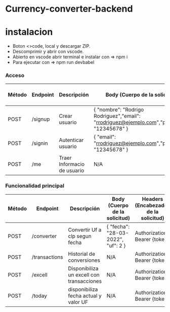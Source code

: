 # Currency-converter-backend
# instalacion 
- Boton <>code, local y descargar ZIP.
- Descomprimir y abrir con vscode.
- Abierto en vscode abrir terminal e instalar con => npm i
- Para ejecutar con => npm run devbabel 

### Acceso

| Método | Endpoint       | Descripción                               | Body (Cuerpo de la solicitud)                                                                                                                                             | Headers (Encabezados de la solicitud)                         |
|--------|----------------|-------------------------------------------|---------------------------------------------------------------------------------------------------------------------------------------------------------------------------|---------------------------------------------------------------|
| POST   | /signup        | Crear usuario                             | { "nombre": "Rodrigo Rodriguez","email": "rrodriguez@ejemplo.com","password": "12345678" }                                                                                | Content-Type: application/json                                |
| POST   | /signin        | Autenticar usuario                        | { "email": "rrodriguez@ejemplo.com","password": "12345678" }                                                                                                              | Content-Type: application/json                                |
| POST   | /me            | Traer Informacio de usuario               | N/A                                                                                                                                                                       | Authorization: Bearer {token}                                 |

### Funcionalidad principal

| Método | Endpoint       | Descripción                               | Body (Cuerpo de la solicitud)                                                                                                                                              | Headers (Encabezados de la solicitud)                         |
|--------|----------------|-------------------------------------------|----------------------------------------------------------------------------------------------------------------------------------------------------------------------------|---------------------------------------------------------------|
| POST   | /converter     | Convertir Uf a clp segun fecha            | { "fecha": "28-03-2022", "uf": 2 }                                                                                                                                         | Authorization: Bearer {token}                                 |
| POST   | /transactions  | Historial de conversiones                 | N/A                                                                                                                                                                        | Authorization: Bearer {token}                                 |                           |
| POST   | /excell        | Disponibiliza un excell con transacciones | N/A                                                                                                                                                                        | Authorization: Bearer {token}                                 |
| POST   | /today         | disponibiliza fecha actual y valor UF     | N/A                                                                                                                                                                        | Authorization: Bearer {token}                                 |
